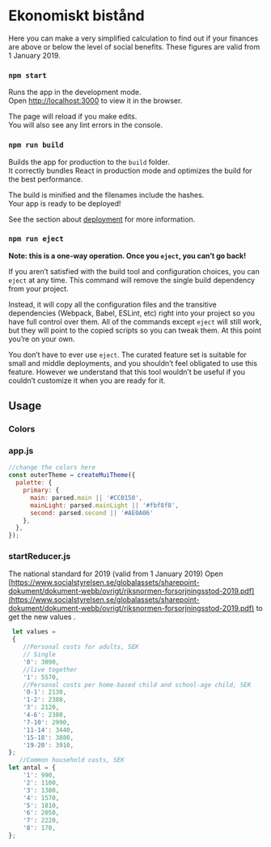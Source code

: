 # Ekonomiskt bistånd

Here you can make a very simplified calculation to find out if your finances are above or below the level of social benefits. These figures are valid from 1 January 2019.

### `npm start`

Runs the app in the development mode.<br>
Open [http://localhost:3000](http://localhost:3000) to view it in the browser.

The page will reload if you make edits.<br>
You will also see any lint errors in the console.


### `npm run build`

Builds the app for production to the `build` folder.<br>
It correctly bundles React in production mode and optimizes the build for the best performance.

The build is minified and the filenames include the hashes.<br>
Your app is ready to be deployed!

See the section about [deployment](https://facebook.github.io/create-react-app/docs/deployment) for more information.

### `npm run eject`

**Note: this is a one-way operation. Once you `eject`, you can’t go back!**

If you aren’t satisfied with the build tool and configuration choices, you can `eject` at any time. This command will remove the single build dependency from your project.

Instead, it will copy all the configuration files and the transitive dependencies (Webpack, Babel, ESLint, etc) right into your project so you have full control over them. All of the commands except `eject` will still work, but they will point to the copied scripts so you can tweak them. At this point you’re on your own.

You don’t have to ever use `eject`. The curated feature set is suitable for small and middle deployments, and you shouldn’t feel obligated to use this feature. However we understand that this tool wouldn’t be useful if you couldn’t customize it when you are ready for it.


## Usage
### Colors
### app.js
```javascript
//change the colors here 
const outerTheme = createMuiTheme({
  palette: {
    primary: {
      main: parsed.main || '#CC0150', 
      mainLight: parsed.mainLight || '#fbf8f8', 
      second: parsed.second || '#AE0A06'
    },
  },
});

```
### startReducer.js

The national standard for 2019 (valid from 1 January 2019)
Open 
[https://www.socialstyrelsen.se/globalassets/sharepoint-dokument/dokument-webb/ovrigt/riksnormen-forsorjningsstod-2019.pdf](https://www.socialstyrelsen.se/globalassets/sharepoint-dokument/dokument-webb/ovrigt/riksnormen-forsorjningsstod-2019.pdf) to get the new values .

```javascript
 let values = 
 {
    //Personal costs for adults, SEK
    // Single
    '0': 3090,
    //live together
    '1': 5570,
    //Personal costs per home-based child and school-age child, SEK
    '0-1': 2130,
    '1-2': 2380,
    '3': 2120,
    '4-6': 2380,
    '7-10': 2990,
    '11-14': 3440,
    '15-18': 3880,
    '19-20': 3910,
};
   //Common household costs, SEK
let antal = {
    '1': 990,
    '2': 1100,
    '3': 1380,
    '4': 1570,
    '5': 1810,
    '6': 2050,
    '7': 2220,
    '8': 170,
};
```
